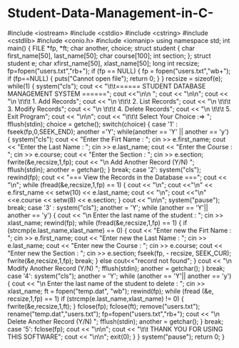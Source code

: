 # Student-Data-Management-in-C-
#include &lt;iostream> #include &lt;cstdio> #include &lt;cstring> #include &lt;cstdlib> #include &lt;conio.h> #include &lt;iomanip>  using namespace std; int main() {     FILE *fp, *ft;     char another, choice;      struct student     {         char first_name[50], last_name[50];         char course[100];         int section;     };      struct student e;     char xfirst_name[50], xlast_name[50];     long int recsize;      fp=fopen("users.txt","rb+");      if (fp == NULL)     {         fp = fopen("users.txt","wb+");          if (fp==NULL)         {             puts("Cannot open file");             return 0;         }     }       recsize = sizeof(e);      while(1)     {         system("cls");          cout &lt;&lt; "\t\t====== STUDENT DATABASE MANAGEMENT SYSTEM ======";         cout &lt;&lt;"\n\n                                          ";         cout &lt;&lt; "\n\n";         cout &lt;&lt; "\n \t\t\t 1. Add    Records";         cout &lt;&lt; "\n \t\t\t 2. List   Records";         cout &lt;&lt; "\n \t\t\t 3. Modify Records";         cout &lt;&lt; "\n \t\t\t 4. Delete Records";         cout &lt;&lt; "\n \t\t\t 5. Exit   Program";         cout &lt;&lt; "\n\n";         cout &lt;&lt; "\t\t\t Select Your Choice :=> ";         fflush(stdin);         choice = getche();         switch(choice)         {         case '1' :             fseek(fp,0,SEEK_END);             another ='Y';             while(another == 'Y' || another == 'y')             {                 system("cls");                 cout &lt;&lt; "Enter the Firt Name : ";                 cin >> e.first_name;                 cout &lt;&lt; "Enter the Last Name : ";                 cin >> e.last_name;                 cout &lt;&lt; "Enter the Course    : ";                 cin >> e.course;                 cout &lt;&lt; "Enter the Section   : ";                 cin >> e.section;                 fwrite(&amp;e,recsize,1,fp);                 cout &lt;&lt; "\n Add Another Record (Y/N) ";                 fflush(stdin);                 another = getchar();             }             break;         case '2':             system("cls");             rewind(fp);             cout &lt;&lt; "=== View the Records in the Database ===";             cout &lt;&lt; "\n";             while (fread(&amp;e,recsize,1,fp) == 1)             {                 cout &lt;&lt; "\n";                 cout &lt;&lt;"\n" &lt;&lt; e.first_name &lt;&lt; setw(10)  &lt;&lt; e.last_name;                 cout &lt;&lt; "\n";                 cout &lt;&lt;"\n" &lt;&lt;e.course &lt;&lt;  setw(8)  &lt;&lt; e.section;             }             cout &lt;&lt; "\n\n";             system("pause");             break;          case '3' :             system("cls");             another = 'Y';             while (another == 'Y'|| another == 'y')             {                 cout &lt;&lt; "\n Enter the last name of the student : ";                 cin >> xlast_name;                  rewind(fp);                 while (fread(&amp;e,recsize,1,fp) == 1)                 {                     if (strcmp(e.last_name,xlast_name) == 0)                     {                         cout &lt;&lt; "Enter new the Firt Name : ";                         cin >> e.first_name;                         cout &lt;&lt; "Enter new the Last Name : ";                         cin >> e.last_name;                         cout &lt;&lt; "Enter new the Course    : ";                         cin >> e.course;                         cout &lt;&lt; "Enter new the Section   : ";                         cin >> e.section;                         fseek(fp, - recsize, SEEK_CUR);                         fwrite(&amp;e,recsize,1,fp);                         break;                     }                     else                         cout&lt;&lt;"record not found";                 }                 cout &lt;&lt; "\n Modify Another Record (Y/N) ";                 fflush(stdin);                 another = getchar();             }             break;           case '4':             system("cls");             another = 'Y';             while (another == 'Y'|| another == 'y')             {                 cout &lt;&lt; "\n Enter the last name of the student to delete : ";                 cin >> xlast_name;                  ft = fopen("temp.dat", "wb");                  rewind(fp);                 while (fread (&amp;e, recsize,1,fp) == 1)                      if (strcmp(e.last_name,xlast_name) != 0)                     {                         fwrite(&amp;e,recsize,1,ft);                     }                 fclose(fp);                 fclose(ft);                 remove("users.txt");                 rename("temp.dat","users.txt");                  fp=fopen("users.txt","rb+");                  cout &lt;&lt; "\n Delete Another Record (Y/N) ";                 fflush(stdin);                 another = getchar();             }              break;          case '5':             fclose(fp);             cout &lt;&lt; "\n\n";             cout &lt;&lt; "\t\t     THANK YOU FOR USING THIS SOFTWARE";             cout &lt;&lt; "\n\n";             exit(0);         }     }       system("pause");     return 0; }
